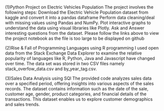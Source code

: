 (1)Python Project on Electric Vehicles Population
  The project involves the following steps:
  Download the Electric Vehicle Population dataset from kaggle and convert it into a pandas dataframe Perform data cleaning/deal with missing values using Pandas and NumPy. Plot interactive graphs to understand the data using visual libraries like Plotly. Ask and Answer interesting questions from the dataset. Please follow the links above to view the project notebook as the file is too large to be displayed on github

(2)Rise & Fall of Programming Languages using R programming
   I used open data from the Stack Exchange Data Explorer to examine the relative popularity of languages like R, Python, Java and Javascript have changed over time. The data set was stored in two CSV files namely stack_overfow_data.csv and by_year_tag.csv.

(3)Sales Data Analysis using SQl
      The provided code analyzes sales data over a specified period, offering insights into various aspects of the sales records. The dataset contains information such as the date of the sale, customer age, gender, product categories, and financial details of the transactions. This dataset enables us to explore customer demographics and sales trends.
